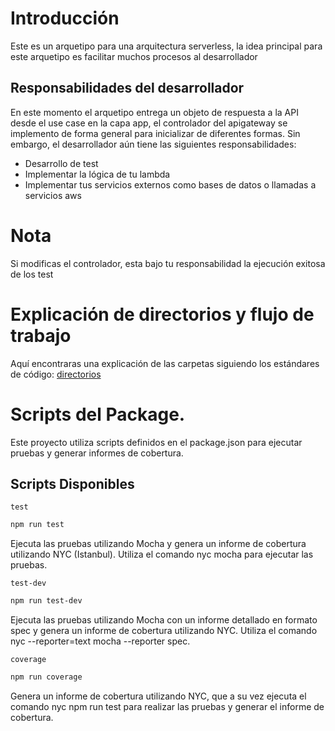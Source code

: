 # Introducción

Este es un arquetipo para una arquitectura serverless, la idea principal para este
arquetipo es facilitar muchos procesos al desarrollador

## Responsabilidades del desarrollador

En este momento el arquetipo entrega un objeto de respuesta a la API desde el use case
en la capa app, el controlador del apigateway se implemento de forma general para
inicializar de diferentes formas. Sin embargo, el desarrollador aún tiene las siguientes
responsabilidades:

- Desarrollo de test
- Implementar la lógica de tu lambda
- Implementar tus servicios externos como bases de datos o llamadas a servicios aws

# Nota

Si modificas el controlador, esta bajo tu responsabilidad la ejecución exitosa de los test

# Explicación de directorios y flujo de trabajo

Aquí encontraras una explicación de las carpetas siguiendo los estándares de código:
[directorios](./docs/directorios.md)

# Scripts del Package.

Este proyecto utiliza scripts definidos en el package.json para ejecutar pruebas y generar informes de cobertura.

## Scripts Disponibles

`test`

```bash
npm run test
```

Ejecuta las pruebas utilizando Mocha y genera un informe de cobertura utilizando NYC (Istanbul). Utiliza el comando nyc mocha para ejecutar las pruebas.

`test-dev`

```bash
npm run test-dev
```

Ejecuta las pruebas utilizando Mocha con un informe detallado en formato spec y genera un informe de cobertura utilizando NYC. Utiliza el comando nyc --reporter=text mocha --reporter spec.

`coverage`

```bash
npm run coverage
```

Genera un informe de cobertura utilizando NYC, que a su vez ejecuta el comando nyc npm run test para realizar las pruebas y generar el informe de cobertura.